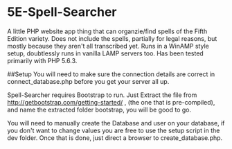 5E-Spell-Searcher
=================

A little PHP website app thing that can organzie/find spells of the Fifth Edition variety.  Does not include the spells, partially for legal reasons,
but mostly because they aren't all transcribed yet.
Runs in a WinAMP style setup, doubtlessly runs in vanilla LAMP servers too.  Has been tested primarily with PHP 5.6.3.

##Setup
You will need to make sure the connection details are correct in connect_database.php before you get your server all up.

Spell-Searcher requires Bootstrap to run.  Just Extract the file from http://getbootstrap.com/getting-started/ , (the one that is pre-compiled), and name the extracted folder bootstrap,
you will be good to go.

You will need to manually create the Database and user on your database, if you don't want to change values you are free to use the setup script in the dev folder.
Once that is done, just direct a browser to create_database.php.
